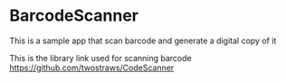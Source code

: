 # BarcodeScanner

This is a sample app that scan barcode and generate a digital copy of it

This is the library link used for scanning barcode
https://github.com/twostraws/CodeScanner
